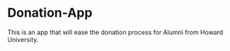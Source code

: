 # Donation-App
This is an app that will ease the donation process for Alumni from Howard University.
